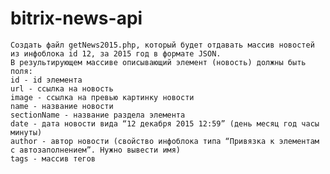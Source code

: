 # bitrix-news-api

    Создать файл getNews2015.php, который будет отдавать массив новостей из инфоблока id 12, за 2015 год в формате JSON.
    В результирующем массиве описывающий элемент (новость) должны быть поля:
    id - id элемента
    url - ссылка на новость
    image - ссылка на превью картинку новости
    name - название новости
    sectionName - название раздела элемента
    date - дата новости вида “12 декабря 2015 12:59” (день месяц год часы минуты)
    author - автор новости (свойство инфоблока типа “Привязка к элементам с автозаполнением”. Нужно вывести имя)
    tags - массив тегов
